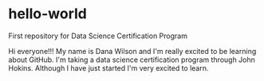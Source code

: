 # hello-world
First repository for Data Science Certification Program

Hi everyone!!!
My name is Dana Wilson and I'm really excited to be learning about GitHub.  I'm taking a data science certification program through John Hokins.  Although I have just started I'm very excited to learn.
